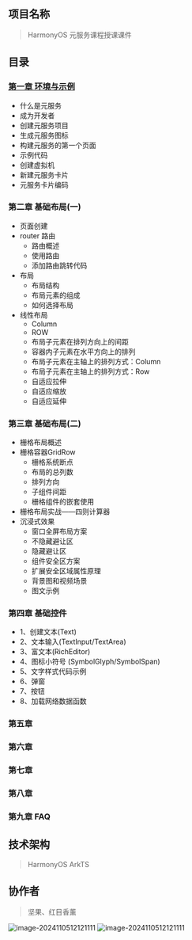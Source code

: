 ## 项目名称
> HarmonyOS 元服务课程授课课件

## 目录

### [第一章  环境与示例](https://atomgit.com/nutpi/hongmuxiangxun_nut_yuanfuwu/blob/master/chapter01/第一章环境与示例.md)

- 什么是元服务
- 成为开发者
- 创建元服务项目
- 生成元服务图标
- 构建元服务的第一个页面
- 示例代码
- 创建虚拟机 
- 新建元服务卡片
- 元服务卡片编码

### 第二章 基础布局(一)

- 页面创建
- router 路由
  - 路由概述
  - 使用路由
  - 添加路由跳转代码
- 布局
  - 布局结构
  - 布局元素的组成
  - 如何选择布局
- 线性布局
  - Column
  - ROW
  - 布局子元素在排列方向上的间距
  - 容器内子元素在水平方向上的排列
  - 布局子元素在主轴上的排列方式：Column
  - 布局子元素在主轴上的排列方式：Row
  - 自适应拉伸
  - 自适应缩放
  - 自适应延伸

### 第三章 基础布局(二)

- 栅格布局概述
- 栅格容器GridRow
  - 栅格系统断点
  - 布局的总列数
  - 排列方向
  - 子组件间距
  - 栅格组件的嵌套使用
- 栅格布局实战——四则计算器
- 沉浸式效果
  - 窗口全屏布局方案
  - 不隐藏避让区
  - 隐藏避让区
  - 组件安全区方案
  - 扩展安全区域属性原理
  - 背景图和视频场景
  - 图文示例

### 第四章 基础控件
- 1、创建文本(Text)
- 2、文本输入(TextInput/TextArea)
- 3、富文本(RichEditor)
- 4、图标小符号 (SymbolGlyph/SymbolSpan)
- 5、文字样式代码示例
- 6、弹窗
- 7、按钮
- 8、加载网络数据函数

### 第五章 

### 第六章 

### 第七章 

### 第八章 

### 第九章 FAQ

## 技术架构

> HarmonyOS ArkTS


## 协作者

> 坚果、红目香薰

![image-2024110512121111](https://atomgit.com/nutpi/hongmuxiangxun_nut_yuanfuwu/raw/master/logo%2Flogo.png)
![image-2024110512121111](https://atomgit.com/nutpi/hongmuxiangxun_nut_yuanfuwu/raw/master/logo%2Frandom_2_1024x1024.png)